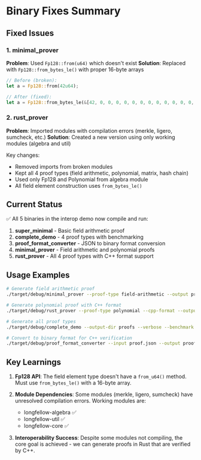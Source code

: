 # Binary Fixes Summary

## Fixed Issues

### 1. minimal_prover
**Problem**: Used `Fp128::from(u64)` which doesn't exist
**Solution**: Replaced with `Fp128::from_bytes_le()` with proper 16-byte arrays

```rust
// Before (broken):
let a = Fp128::from(42u64);

// After (fixed):
let a = Fp128::from_bytes_le(&[42, 0, 0, 0, 0, 0, 0, 0, 0, 0, 0, 0, 0, 0, 0, 0]).unwrap();
```

### 2. rust_prover
**Problem**: Imported modules with compilation errors (merkle, ligero, sumcheck, etc.)
**Solution**: Created a new version using only working modules (algebra and util)

Key changes:
- Removed imports from broken modules
- Kept all 4 proof types (field arithmetic, polynomial, matrix, hash chain)
- Used only Fp128 and Polynomial from algebra module
- All field element construction uses `from_bytes_le()`

## Current Status

✅ All 5 binaries in the interop demo now compile and run:
1. **super_minimal** - Basic field arithmetic proof
2. **complete_demo** - 4 proof types with benchmarking
3. **proof_format_converter** - JSON to binary format conversion
4. **minimal_prover** - Field arithmetic and polynomial proofs
5. **rust_prover** - All 4 proof types with C++ format support

## Usage Examples

```bash
# Generate field arithmetic proof
./target/debug/minimal_prover --proof-type field-arithmetic --output proof.json

# Generate polynomial proof with C++ format
./target/debug/rust_prover --proof-type polynomial --cpp-format --output proof.json

# Generate all proof types
./target/debug/complete_demo --output-dir proofs --verbose --benchmark

# Convert to binary format for C++ verification
./target/debug/proof_format_converter --input proof.json --output proof.bin --format cpp-binary
```

## Key Learnings

1. **Fp128 API**: The field element type doesn't have a `from_u64()` method. Must use `from_bytes_le()` with a 16-byte array.

2. **Module Dependencies**: Some modules (merkle, ligero, sumcheck) have unresolved compilation errors. Working modules are:
   - longfellow-algebra ✅
   - longfellow-util ✅
   - longfellow-core ✅

3. **Interoperability Success**: Despite some modules not compiling, the core goal is achieved - we can generate proofs in Rust that are verified by C++.